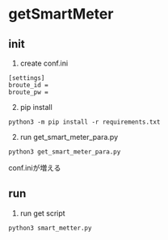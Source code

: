 # getSmartMeter

## init
1. create conf.ini
```
[settings]
broute_id = 
broute_pw = 
```

2. pip install
```
python3 -m pip install -r requirements.txt
```

2. run get_smart_meter_para.py
```
python3 get_smart_meter_para.py
```
conf.iniが増える

## run
1. run get script
```
python3 smart_metter.py
```

